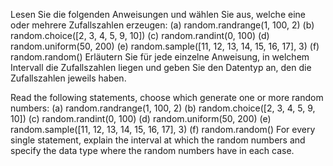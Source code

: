 Lesen Sie die folgenden Anweisungen und wählen Sie aus, welche eine oder mehrere Zufallszahlen erzeugen:
(a) random.randrange(1, 100, 2)
(b) random.choice([2, 3, 4, 5, 9, 10])
(c) random.randint(0, 100)
(d) random.uniform(50, 200)
(e) random.sample([11, 12, 13, 14, 15, 16, 17], 3)
(f) random.random()
Erläutern Sie für jede einzelne Anweisung, in welchem Intervall die Zufallszahlen liegen und geben Sie den Datentyp an, den die Zufallszahlen jeweils haben. 


Read the following statements, choose which generate one or more random numbers:
(a) random.randrange(1, 100, 2)
(b) random.choice([2, 3, 4, 5, 9, 10])
(c) random.randint(0, 100)
(d) random.uniform(50, 200)
(e) random.sample([11, 12, 13, 14, 15, 16, 17], 3)
(f) random.random()
For every single statement, explain the interval at which the random numbers and specify the data type where the random numbers have in each case. 
